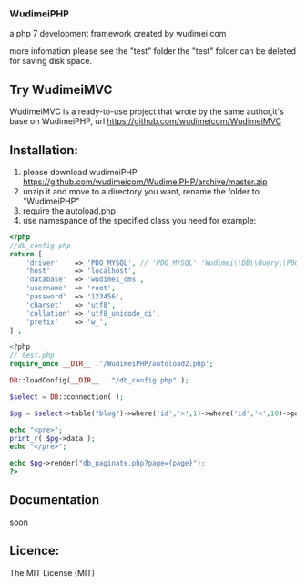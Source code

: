 ### WudimeiPHP
a php 7 development framework created by wudimei.com

more infomation please see the "test" folder
the "test" folder can be deleted for saving disk space.
## Try WudimeiMVC
WudimeiMVC is a ready-to-use project that wrote by the same author,it's base on WudimeiPHP, url https://github.com/wudimeicom/WudimeiMVC

## Installation:

1. please download wudimeiPHP https://github.com/wudimeicom/WudimeiPHP/archive/master.zip
2. unzip it and move to a directory you want, rename the folder to "WudimeiPHP"
3. require the autoload.php
3. use namespance of the specified class you need
for example:

```php
<?php
//db_config.php
return [
    'driver'    => 'PDO_MYSQL', // 'PDO_MYSQL' 'Wudimei\\DB\\Query\\PDO_MYSQL' 'your\\driver\\className'
    'host'      => 'localhost',
    'database'  => 'wudimei_cms',
    'username'  => 'root',
    'password'  => '123456',
    'charset'   => 'utf8',
    'collation' => 'utf8_unicode_ci',
    'prefix'    => 'w_',
] ;

<?php
// test.php
require_once __DIR__ .'/WudimeiPHP/autoload2.php';

DB::loadConfig(__DIR__ . "/db_config.php" );

$select = DB::connection( );

$pg = $select->table("blog")->where('id','>',1)->where('id','<',10)->paginate(2);

echo "<pre>";
print_r( $pg->data );
echo "</pre>";

echo $pg->render("db_paginate.php?page={page}");
?>
```

## Documentation
soon

## Licence:

The MIT License (MIT)



